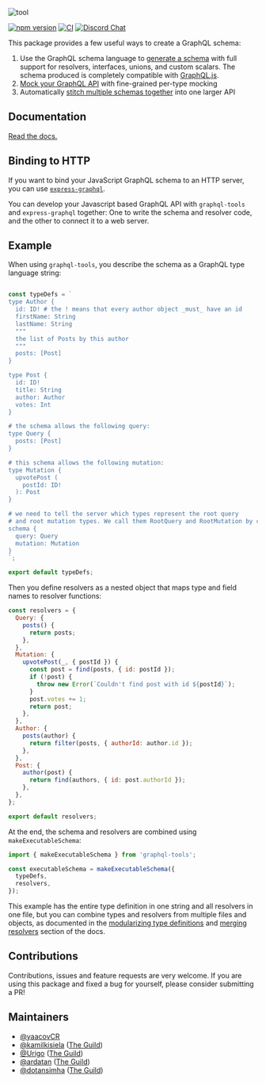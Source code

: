 ![tool](https://www.graphql-tools.com/img/banner.gif)

[![npm version](https://badge.fury.io/js/graphql-tools.svg)](https://badge.fury.io/js/graphql-tools)
[![CI](https://github.com/ardatan/graphql-toolkit/workflows/CI/badge.svg)](https://github.com/ardatan/graphql-toolkit/actions)
[![Discord Chat](https://img.shields.io/discord/625400653321076807)](https://discord.gg/xud7bH9)

This package provides a few useful ways to create a GraphQL schema:

1. Use the GraphQL schema language to [generate a schema](https://graphql-tools.com/docs/generate-schema) with full support for resolvers, interfaces, unions, and custom scalars. The schema produced is completely compatible with [GraphQL.js](https://github.com/graphql/graphql-js).
2. [Mock your GraphQL API](https://graphql-tools.com/docs/mocking) with fine-grained per-type mocking
3. Automatically [stitch multiple schemas together](https://graphql-tools.com/docs/schema-stitching) into one larger API

## Documentation

[Read the docs.](https://graphql-tools.com/docs/introduction)

## Binding to HTTP

If you want to bind your JavaScript GraphQL schema to an HTTP server, you can use [`express-graphql`](https://github.com/graphql/express-graphql).

You can develop your Javascript based GraphQL API with `graphql-tools` and `express-graphql` together: One to write the schema and resolver code, and the other to connect it to a web server.

## Example

When using `graphql-tools`, you describe the schema as a GraphQL type language string:

```js

const typeDefs = `
type Author {
  id: ID! # the ! means that every author object _must_ have an id
  firstName: String
  lastName: String
  """
  the list of Posts by this author
  """
  posts: [Post]
}

type Post {
  id: ID!
  title: String
  author: Author
  votes: Int
}

# the schema allows the following query:
type Query {
  posts: [Post]
}

# this schema allows the following mutation:
type Mutation {
  upvotePost (
    postId: ID!
  ): Post
}

# we need to tell the server which types represent the root query
# and root mutation types. We call them RootQuery and RootMutation by convention.
schema {
  query: Query
  mutation: Mutation
}
`;

export default typeDefs;
```

Then you define resolvers as a nested object that maps type and field names to resolver functions:

```js
const resolvers = {
  Query: {
    posts() {
      return posts;
    },
  },
  Mutation: {
    upvotePost(_, { postId }) {
      const post = find(posts, { id: postId });
      if (!post) {
        throw new Error(`Couldn't find post with id ${postId}`);
      }
      post.votes += 1;
      return post;
    },
  },
  Author: {
    posts(author) {
      return filter(posts, { authorId: author.id });
    },
  },
  Post: {
    author(post) {
      return find(authors, { id: post.authorId });
    },
  },
};

export default resolvers;
```

At the end, the schema and resolvers are combined using `makeExecutableSchema`:

```js
import { makeExecutableSchema } from 'graphql-tools';

const executableSchema = makeExecutableSchema({
  typeDefs,
  resolvers,
});
```

This example has the entire type definition in one string and all resolvers in one file, but you can combine types and resolvers from multiple files and objects, as documented in the [modularizing type definitions](https://graphql-tools/merge-typedefs.html) and [merging resolvers](https://graphql-tools/merge-resolvers.html) section of the docs.

## Contributions

Contributions, issues and feature requests are very welcome. If you are using this package and fixed a bug for yourself, please consider submitting a PR!

## Maintainers

- [@yaacovCR](https://github.com/yaacovCR)
- [@kamilkisiela](https://github.com/kamilkisiela) ([The Guild](https://github.com/the-guild-org))
- [@Urigo](https://github.com/Urigo) ([The Guild](https://github.com/the-guild-org))
- [@ardatan](https://github.com/ardatan) ([The Guild](https://github.com/the-guild-org))
- [@dotansimha](https://github.com/dotansimha) ([The Guild](https://github.com/the-guild-org))
